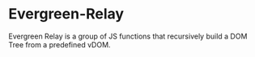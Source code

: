 # Evergreen-Relay
Evergreen Relay is a group of JS functions that recursively build a DOM Tree from a predefined vDOM.
